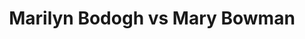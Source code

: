 ---
title: Marilyn Bodogh vs Mary Bowman
player1:
  name: Bodogh, Marilyn
  percent: 63
  wins: 0
  losses: 1
player2:
  name: Bowman, Mary
  percent: 92
  wins: 1
  losses: 0
games:
- player1:
    team: CA
    position: Fourth
    percent: 63
    win: 0
    loss: 1
  player2:
    team: 'ON'
    position: Lead
    percent: 92
    win: 1
    loss: 0
  event: Hearts
  year: 1997
  draw: Round Robin(8)
  score: CA 5 - ON 8
- player1:
    team: BOD
    position: Fourth
    percent: 63
    win: 1
    loss: 0
  player2:
    team: GOR
    position: Lead
    percent: 80
    win: 0
    loss: 1
  event: Trials (Women)
  year: 1997
  draw: Round Robin(6)
  score: GOR 5 - BOD 6
---